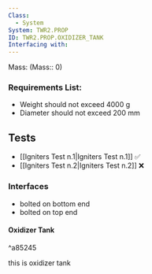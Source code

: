 ```yaml
---
Class:
  - System
System: TWR2.PROP
ID: TWR2.PROP.OXIDIZER_TANK
Interfacing with: 
---
```

Mass: (Mass:: 0)
### Requirements List: 
- Weight should not exceed 4000 g
- Diameter should not exceed 200 mm

## Tests
- [[Igniters Test n.1|Igniters Test n.1]] 	✅
- [[Igniters Test n.2|Igniters Test n.2]] 	❌

### Interfaces
- bolted on bottom end
- bolted on top end

#### Oxidizer Tank

^a85245

this is oxidizer tank